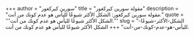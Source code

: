 +++
author = "سورين كيركغور"
title = "مقولة سورين كيركغور"
description = "مقولة سورين كيركغور: الشكل الأكثر شيوعًا لليأس هو عدم كونك من أنت."
quote = '''الشكل الأكثر شيوعًا لليأس هو عدم كونك من أنت.'''
slug = "الشكل-الأكثر-شيوعًا-لليأس-هو-عدم-كونك-من-أنت"
+++
الشكل الأكثر شيوعًا لليأس هو عدم كونك من أنت.
